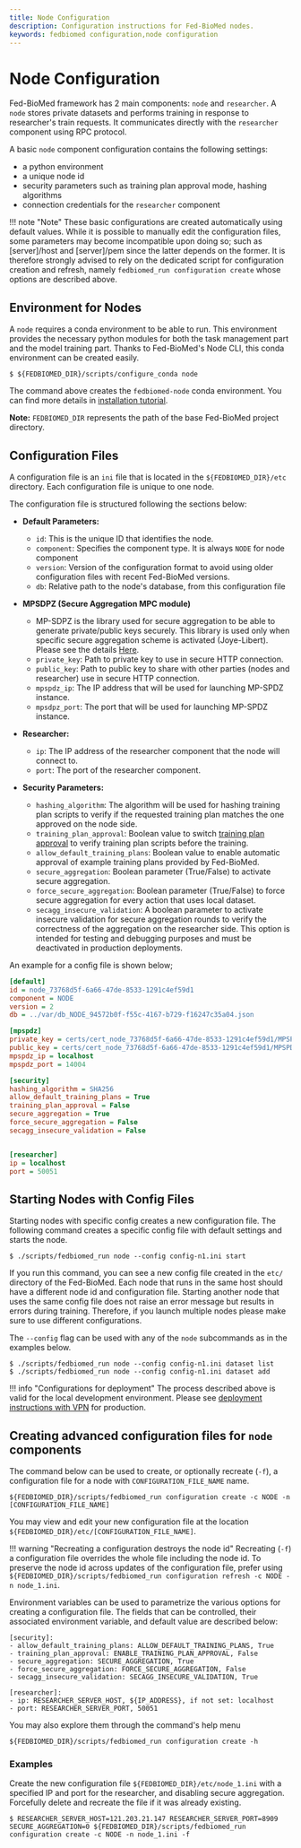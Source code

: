 ```yaml
---
title: Node Configuration
description: Configuration instructions for Fed-BioMed nodes.
keywords: fedbiomed configuration,node configuration
---
```


# Node Configuration

Fed-BioMed framework has 2 main components: `node` and `researcher`. A `node` stores private datasets and
performs training in response to researcher's train requests. It communicates directly with the `researcher` component using RPC protocol.


A basic `node` component configuration contains the following settings:

- a python environment
- a unique node id
- security parameters such as training plan approval mode, hashing algorithms
- connection credentials for the `researcher` component

!!! note "Note"
    These basic configurations are created automatically using default values.
    While it is possible to manually edit the configuration files, some parameters may become incompatible upon doing so; such as [server]/host and [server]/pem since the latter depends on the former.
    It is therefore strongly advised to rely on the dedicated script for configuration creation and refresh, namely `fedbiomed_run configuration create` whose options are described above.

## Environment for Nodes

A `node` requires a conda environment to be able to run.
This environment provides the necessary python modules for both the task management part and the model training part.
Thanks to Fed-BioMed's Node CLI, this conda environment can be created easily.

```
$ ${FEDBIOMED_DIR}/scripts/configure_conda node
```

The command above creates the `fedbiomed-node` conda environment.
You can find more details in [installation tutorial](../../tutorials/installation/0-basic-software-installation.md).

**Note:** `FEDBIOMED_DIR` represents the path of the base Fed-BioMed project directory.


## Configuration Files

A configuration file is an `ini` file that is located in the `${FEDBIOMED_DIR}/etc` directory.
Each configuration file is unique to one node.

The configuration file is structured following the sections below:

- **Default Parameters:**
    - `id`: This is the unique ID that identifies the node.
    - `component`: Specifies the component type. It is always `NODE` for node component
    - `version`: Version of the configuration format to avoid using older configuration files with recent Fed-BioMed versions.
    - `db`: Relative path to the node's database, from this configuration file

- **MPSDPZ (Secure Aggregation MPC module)**
    - MP-SDPZ is the library used for secure aggregation to be able to generate private/public keys securely. This library is used only when specific secure aggregation scheme is activated (Joye-Libert). Please see the details [Here](../secagg/configuration.md).
    - `private_key`: Path to private key to use in secure HTTP connection.
    - `public_key`: Path to public key to share with other parties (nodes and researcher) use in secure HTTP connection.
    - `mpspdz_ip`: The IP address that will be used for launching MP-SPDZ instance.
    - `mpsdpz_port`: The port that will be used for launching MP-SPDZ instance.

- **Researcher:**
    - `ip`: The IP address of the researcher component that the node will connect to.
    - `port`: The port of the researcher component.

- **Security Parameters:**
    - `hashing_algorithm`: The algorithm will be used for hashing training plan scripts to verify if the requested training plan matches the one approved on the node side.
    - `training_plan_approval`: Boolean value to switch [training plan approval](./training-plan-security-manager.md)
    to verify training plan scripts before the training.
    - `allow_default_training_plans`: Boolean value to enable automatic approval of example training plans provided by Fed-BioMed.
    - `secure_aggregation`: Boolean parameter (True/False) to activate secure aggregation.
    - `force_secure_aggregation`: Boolean parameter (True/False) to force secure aggregation for every action that uses local dataset.
    - `secagg_insecure_validation`: A boolean parameter to activate insecure validation for secure aggregation rounds to verify the correctness of the aggregation on the researcher side. This option is intended for testing and debugging purposes and must be deactivated in production deployments.

An example for a config file is shown below;

```ini
[default]
id = node_73768d5f-6a66-47de-8533-1291c4ef59d1
component = NODE
version = 2
db = ../var/db_NODE_94572b0f-f55c-4167-b729-f16247c35a04.json

[mpspdz]
private_key = certs/cert_node_73768d5f-6a66-47de-8533-1291c4ef59d1/MPSPDZ_certificate.key
public_key = certs/cert_node_73768d5f-6a66-47de-8533-1291c4ef59d1/MPSPDZ_certificate.pem
mpspdz_ip = localhost
mpspdz_port = 14004

[security]
hashing_algorithm = SHA256
allow_default_training_plans = True
training_plan_approval = False
secure_aggregation = True
force_secure_aggregation = False
secagg_insecure_validation = False


[researcher]
ip = localhost
port = 50051

```

## Starting Nodes with Config Files

Starting nodes with specific config creates a new configuration file.
The following command creates a specific config file with default settings and starts the node.

```
$ ./scripts/fedbiomed_run node --config config-n1.ini start
```

If you run this command, you can see a new config file created in the `etc/` directory of the Fed-BioMed.
Each node that runs in the same host should have a different node id and configuration file. Starting
another node that uses the same config file does not raise an error message but results in errors during training.
Therefore, if you launch multiple nodes please make sure to use different configurations.

The `--config` flag can be used with any of the `node` subcommands as in the examples below.

```
$ ./scripts/fedbiomed_run node --config config-n1.ini dataset list
$ ./scripts/fedbiomed_run node --config config-n1.ini dataset add
```

!!! info "Configurations for deployment"
    The process described above is valid for the local development environment. Please see
    [deployment instructions with VPN](../deployment/deployment-vpn.md) for production.

## Creating advanced configuration files for `node` components

The command below can be used to create, or optionally recreate (`-f`), a configuration file for a node with
`CONFIGURATION_FILE_NAME` name.

```
${FEDBIOMED_DIR}/scripts/fedbiomed_run configuration create -c NODE -n [CONFIGURATION_FILE_NAME]
```

You may view and edit your new configuration file at the location `${FEDBIOMED_DIR}/etc/[CONFIGURATION_FILE_NAME]`.

!!! warning "Recreating a configuration destroys the node id"
    Recreating (`-f`) a configuration file overrides the whole file including the node id.
    To preserve the node id across updates of the configuration file, prefer using `${FEDBIOMED_DIR}/scripts/fedbiomed_run configuration refresh -c NODE -n node_1.ini`.

Environment variables can be used to parametrize the various options for creating a configuration file. The fields that can be controlled, their associated environment variable, and default value are described below:

```
[security]:
- allow_default_training_plans: ALLOW_DEFAULT_TRAINING_PLANS, True
- training_plan_approval: ENABLE_TRAINING_PLAN_APPROVAL, False
- secure_aggregation: SECURE_AGGREGATION, True
- force_secure_aggregation: FORCE_SECURE_AGGREGATION, False
- secagg_insecure_validation: SECAGG_INSECURE_VALIDATION, True

[researcher]:
- ip: RESEARCHER_SERVER_HOST, ${IP_ADDRESS}, if not set: localhost
- port: RESEARCHER_SERVER_PORT, 50051
```

You may also explore them through the command's help menu

```
${FEDBIOMED_DIR}/scripts/fedbiomed_run configuration create -h
```

### Examples

Create the new configuration file `${FEDBIOMED_DIR}/etc/node_1.ini` with a specified IP and port for the researcher,
and disabling secure aggregation. Forcefully delete and recreate the file if it was already existing.

```
$ RESEARCHER_SERVER_HOST=121.203.21.147 RESEARCHER_SERVER_PORT=8909 SECURE_AGGREGATION=0 ${FEDBIOMED_DIR}/scripts/fedbiomed_run configuration create -c NODE -n node_1.ini -f
```
